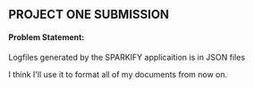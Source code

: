 ## PROJECT ONE SUBMISSION

#### Problem Statement:
Logfiles generated by the SPARKIFY applicaition is in JSON files 
<p>I think I'll use it to format all of my documents from now on.</p>
